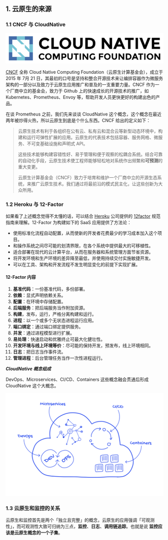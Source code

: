 ## 1. 云原生的来源

### 1.1 CNCF 与 CloudNative

![cncf](./images/cncf.png)

[CNCF](https://cncf.io) 全称 Cloud Native Computing Foundation（云原生计算基金会），成立于 2015 年 7月 21 日，其最初的口号是坚持和整合开源技术来让编排容器作为微服务架构的一部分以及致力于云原生应用推广和普及的一支重要力量。CNCF 作为一个厂商中立的基金会，致力于 Github 上的快速成长的开源技术的推广，如 Kubernetes、Prometheus、Envoy 等，帮助开发人员更快更好的构建出色的产品。

在谈 Prometheus 之前，我们先来谈谈 CloudNative 这个概念，这个概念在最近两年被炒得火热，所以云原生到底是个什么东西。CNCF 给出的定义如下：

> 云原生技术有利于各组织在公有云、私有云和混合云等新型动态环境中，构建和运行可弹性扩展的应用。云原生的代表技术包括容器、服务网格、微服务、不可变基础设施和声明式 API。
> 
> 这些技术能够构建容错性好、易于管理和便于观察的松耦合系统。结合可靠的自动化手段，云原生技术使工程师能够轻松地对系统作出频繁和**可预测**的重大变更。
>
> 云原生计算基金会（CNCF）致力于培育和维护一个厂商中立的开源生态系统，来推广云原生技术。我们通过将最前沿的模式民主化，让这些创新为大众所用。

### 1.2 Heroku 与 12-Factor

如果看了上述概念觉得不太懂的话，可以结合 [Heroku](http://www.heroku.com/) 公司提供的 [12factor](https://12factor.net/zh_cn/) 规范指南来理解。12-Factor 为构建如下的 SaaS 应用提供了方法论：

* 使用标准化流程自动配置，从而使新的开发者花费最少的学习成本加入这个项目。
* 和操作系统之间尽可能的划清界限，在各个系统中提供最大的可移植性。
* 适合部署在现代的云计算平台，从而在服务器和系统管理方面节省资源。
* 将开发环境和生产环境的差异降至最低，并使用持续交付实施敏捷开发。
* 可以在工具、架构和开发流程不发生明显变化的前提下实现扩展。

#### 12-Factor 内容

1. **基准代码**：一份基准代码，多份部署。
2. **依赖**：显式声明依赖关系。
3. **配置**：在环境中存储配置。
4. **后端服务**：把后端服务当作附加资源。
5. **构建**，发布，运行，严格分离构建和运行。
6. **进程**：以一个或多个无状态进程运行应用。
7. **端口绑定**：通过端口绑定提供服务。
8. **并发**：通过进程模型进行扩展。
9. **易处理**：快速启动和优雅终止可最大化健壮性。
10. **开发环境与线上环境等价**：尽可能的保持开发，预发布，线上环境相同。
11. **日志**：把日志当作事件流。
12. **管理进程**：后台管理任务当作一次性进程运行。

***CloudNative 概念组成***

DevOps、Microservices、CI/CD、Containers 这些概念融会贯通后形成 CloudNative 这个大概念。

![CloudNative 示意图](./images/cloudnative.png)

### 1.3 云原生和监控的关系

云原生和监控首先是两个「独立且完整」的概念，云原生的应用强调「可观测性」，而可观测性大致可归纳为三点，**监控**、**日志**、**调用链追踪**。也就是说 **监控应该是云原生概念的一个子集**。
